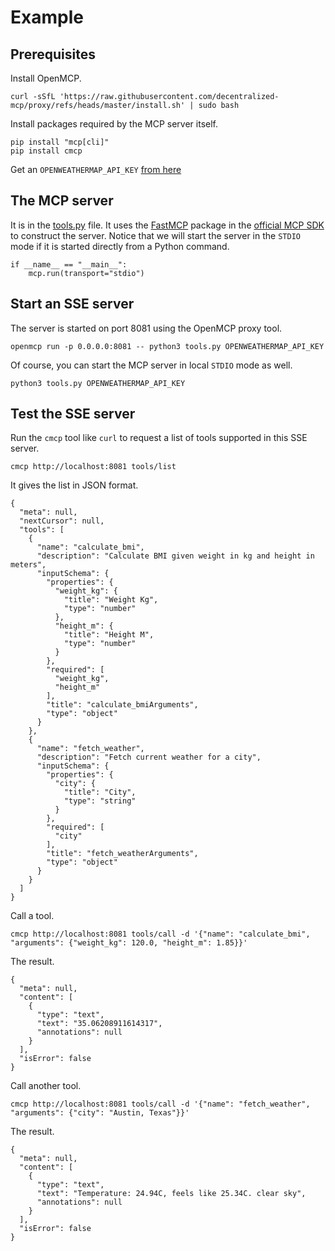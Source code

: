 # Example

## Prerequisites

Install OpenMCP.

```
curl -sSfL 'https://raw.githubusercontent.com/decentralized-mcp/proxy/refs/heads/master/install.sh' | sudo bash
```

Install packages required by the MCP server itself.

```
pip install "mcp[cli]"
pip install cmcp
```

Get an `OPENWEATHERMAP_API_KEY` [from here](https://openweathermap.org/api)

## The MCP server

It is in the [tools.py](tools.py) file.
It uses the [FastMCP](https://github.com/jlowin/fastmcp) package in the [official MCP SDK](https://github.com/modelcontextprotocol/python-sdk) to construct the server.
Notice that we will start the server in the `STDIO` mode if it is started directly from a Python command.

```
if __name__ == "__main__":
    mcp.run(transport="stdio")
```

## Start an SSE server

The server is started on port 8081 using the OpenMCP proxy tool.

```
openmcp run -p 0.0.0.0:8081 -- python3 tools.py OPENWEATHERMAP_API_KEY
```

Of course, you can start the MCP server in local `STDIO` mode as well.

```
python3 tools.py OPENWEATHERMAP_API_KEY
```

## Test the SSE server

Run the `cmcp` tool like `curl` to request a list of tools supported in this SSE server.

```
cmcp http://localhost:8081 tools/list
```

It gives the list in JSON format.

```
{
  "meta": null,
  "nextCursor": null,
  "tools": [
    {
      "name": "calculate_bmi",
      "description": "Calculate BMI given weight in kg and height in meters",
      "inputSchema": {
        "properties": {
          "weight_kg": {
            "title": "Weight Kg",
            "type": "number"
          },
          "height_m": {
            "title": "Height M",
            "type": "number"
          }
        },
        "required": [
          "weight_kg",
          "height_m"
        ],
        "title": "calculate_bmiArguments",
        "type": "object"
      }
    },
    {
      "name": "fetch_weather",
      "description": "Fetch current weather for a city",
      "inputSchema": {
        "properties": {
          "city": {
            "title": "City",
            "type": "string"
          }
        },
        "required": [
          "city"
        ],
        "title": "fetch_weatherArguments",
        "type": "object"
      }
    }
  ]
}
```

Call a tool.

```
cmcp http://localhost:8081 tools/call -d '{"name": "calculate_bmi", "arguments": {"weight_kg": 120.0, "height_m": 1.85}}'
```

The result.

```
{
  "meta": null,
  "content": [
    {
      "type": "text",
      "text": "35.06208911614317",
      "annotations": null
    }
  ],
  "isError": false
}
```

Call another tool.

```
cmcp http://localhost:8081 tools/call -d '{"name": "fetch_weather", "arguments": {"city": "Austin, Texas"}}'
```

The result.

```
{
  "meta": null,
  "content": [
    {
      "type": "text",
      "text": "Temperature: 24.94C, feels like 25.34C. clear sky",
      "annotations": null
    }
  ],
  "isError": false
}
```

